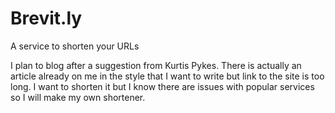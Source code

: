 # Brevit.ly

A service to shorten your URLs

I plan to blog after a suggestion from Kurtis Pykes. There is actually an article already on me in the style that I want to write but link to the site is too long. I want to shorten it but I know there are issues with popular services so I will make my own shortener.
